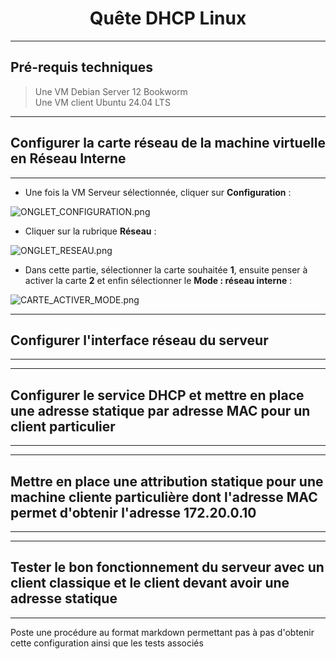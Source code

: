 <div align="center"><H1> Quête DHCP Linux </H1></div>

_________________
## Pré-requis techniques

> Une VM Debian Server 12 Bookworm  
> Une VM client Ubuntu 24.04 LTS  

_________________
## Configurer la carte réseau de la machine virtuelle en Réseau Interne
_________________

- Une fois la VM Serveur sélectionnée, cliquer sur **Configuration** :

![ONGLET_CONFIGURATION.png](https://github.com/Skchaper/DHCPLinux/blob/main/PHOTOS_QUETE_DHCP_LINUX/Carte%20r%C3%A9seau%20interne/ONGLET_CONFIGURATION.PNG)

- Cliquer sur la rubrique **Réseau** :

![ONGLET_RESEAU.png](https://github.com/Skchaper/DHCPLinux/blob/main/PHOTOS_QUETE_DHCP_LINUX/Carte%20r%C3%A9seau%20interne/ONGLET_CONFIGURATION.PNG)

- Dans cette partie, sélectionner la carte souhaitée **1**, ensuite penser à activer la carte **2** et enfin sélectionner le **Mode : réseau interne** :

![CARTE_ACTIVER_MODE.png](https://github.com/Skchaper/DHCPLinux/blob/main/PHOTOS_QUETE_DHCP_LINUX/Carte%20r%C3%A9seau%20interne/CARTE_ACTIVER_MODE.PNG)

_________________
## Configurer l'interface réseau du serveur
_________________

_________________
## Configurer le service DHCP et mettre en place une adresse statique par adresse MAC pour un client particulier
_________________

_________________
## Mettre en place une attribution statique pour une machine cliente particulière dont l'adresse MAC permet d'obtenir l'adresse 172.20.0.10
_________________

_________________
## Tester le bon fonctionnement du serveur avec un client classique et le client devant avoir une adresse statique
_________________


Poste une procédure au format markdown permettant pas à pas d'obtenir cette configuration ainsi que les tests associés
